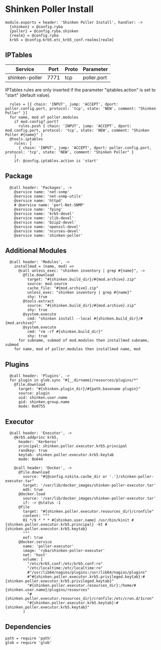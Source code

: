 
# Shinken Poller Install

    module.exports = header: 'Shinken Poller Install', handler: ->
      {shinken} = @config.ryba
      {poller} = @config.ryba.shinken
      {realm} = @config.ryba
      krb5 = @config.krb5.etc_krb5_conf.realms[realm]

## IPTables

| Service           | Port  | Proto | Parameter       |
|-------------------|-------|-------|-----------------|
|  shinken-poller   | 7771  |  tcp  |   poller.port   |

IPTables rules are only inserted if the parameter "iptables.action" is set to
"start" (default value).

      rules = [{ chain: 'INPUT', jump: 'ACCEPT', dport: poller.config.port, protocol: 'tcp', state: 'NEW', comment: "Shinken Poller" }]
      for name, mod of poller.modules
        if mod.config?.port?
          rules.push { chain: 'INPUT', jump: 'ACCEPT', dport: mod.config.port, protocol: 'tcp', state: 'NEW', comment: "Shinken Poller #{name}" }
      @tools.iptables
        rules: [
          { chain: 'INPUT', jump: 'ACCEPT', dport: poller.config.port, protocol: 'tcp', state: 'NEW', comment: "Shinken Poller" }
        ]
        if: @config.iptables.action is 'start'

## Package

      @call header: 'Packages', ->
        @service name: 'net-snmp'
        @service name: 'net-snmp-utils'
        @service name: 'httpd'
        # @service name: 'perl-Net-SNMP'
        @service name: 'fping'
        @service name: 'krb5-devel'
        @service name: 'zlib-devel'
        @service name: 'bzip2-devel'
        @service name: 'openssl-devel'
        @service name: 'ncurses-devel'
        @service name: 'shinken-poller'

## Additional Modules

      @call header: 'Modules', ->
        installmod = (name, mod) =>
          @call unless_exec: "shinken inventory | grep #{name}", ->
            @file.download
              target: "#{shinken.build_dir}/#{mod.archive}.zip"
              source: mod.source
              cache_file: "#{mod.archive}.zip"
              unless_exec: "shinken inventory | grep #{name}"
              shy: true
            @tools.extract
              source: "#{shinken.build_dir}/#{mod.archive}.zip"
              shy: true
            @system.execute
              cmd: "shinken install --local #{shinken.build_dir}/#{mod.archive}"
            @system.execute
              cmd: "rm -rf #{shinken.build_dir}"
              shy: true
          for subname, submod of mod.modules then installmod subname, submod
        for name, mod of poller.modules then installmod name, mod

## Plugins

      @call header: 'Plugins', ->
      for plugin in glob.sync "#{__dirname}/resources/plugins/*"
        @file.download
          target: "#{shinken.plugin_dir}/#{path.basename plugin}"
          source: plugin
          uid: shinken.user.name
          gid: shinken.group.name
          mode: 0o0755

## Executor

      @call header: 'Executor', ->
        @krb5.addprinc krb5,
          header: 'Kerberos'
          principal: shinken.poller.executor.krb5.principal
          randkey: true
          keytab: shinken.poller.executor.krb5.keytab
          mode: 0o644

        @call header: 'Docker', ->
          @file.download
            source: "#{@config.nikita.cache_dir or '.'}/shinken-poller-executor.tar"
            target: '/var/lib/docker_images/shinken-poller-executor.tar'
            md5: true
          @docker.load
            source: '/var/lib/docker_images/shinken-poller-executor.tar'
            if: -> @status -1
          @file
            target: "#{shinken.poller.executor.resources_dir}/cronfile"
            content: """
            01 */9 * * * #{shinken.user.name} /usr/bin/kinit #{shinken.poller.executor.krb5.principal} -kt #{shinken.poller.executor.krb5.keytab}
            """
            eof: true
          @docker.service
            name: 'poller-executor'
            image: 'ryba/shinken-poller-executor'
            net: 'host'
            volume: [
              "/etc/krb5.conf:/etc/krb5.conf:ro"
              "/etc/localtime:/etc/localtime:ro"
              #"/usr/lib64/nagios/plugins:/usr/lib64/nagios/plugins"
              #"#{shinken.poller.executor.krb5.privileged.keytab}:#{shinken.poller.executor.krb5.privileged.keytab}"
              "#{shinken.poller.executor.resources_dir}:/home/#{shinken.user.name}/plugins/resources"
              "#{shinken.poller.executor.resources_dir}/cronfile:/etc/cron.d/1cron"
              "#{shinken.poller.executor.krb5.keytab}:#{shinken.poller.executor.krb5.keytab}"
            ]

## Dependencies

    path = require 'path'
    glob = require 'glob'
